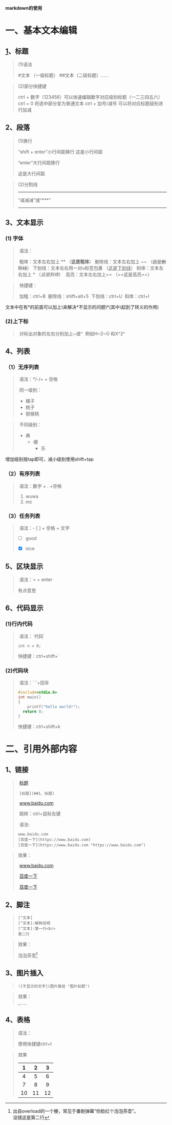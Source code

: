 **markdown的使用**

# 一、基本文本编辑

## [1]()、标题

> (1)语法
>
> #文本 （一级标题） ##文本（二级标题）……

> (2)部分快捷键
>
> ctrl + 数字（123456）可以快速编辑数字对应级别标题（一二三四五六）
> ctrl + 0 将选中部分变为普通文本
> ctrl + 加号/减号 可以将对应标题级别进行加减

## 2、段落

> (1)换行
>
> “shift + enter”小行间距换行
> 这是小行间距
>
> “enter”大行间距换行
>
> 这是大行间距

> (2)分割线
>
> ---
>
> “减减减”或“***”
>
> ---



## 3、文本显示

### (1) 字体

> ​	语法：
>
> ​	粗体：文本左右加上 ** （**这是粗体**）
> ​	删除线：文本左右加上 ~~ （~~这是删除线~~）
> ​	下划线：文本左右用一对u标签包裹 （<u>这是下划线</u>）
> ​	斜体：文本左右加上 * （*这是斜体*）
> ​	高亮：文本左右加上== （==这是高亮==）

> ​	快捷键：
>
> ​	加粗：ctrl+B
> ​	删除线：shift+alt+5
> ​	下划线：ctrl+U
> ​	斜体：ctrl+I

​	文本中在有*的前面可以加上\来解决\*不显示的问题\\\*(其中\起到了转义的作用)

### (2)上下标

> ​	对标出对象的左右分别加上~或^
> ​	例如H~2~O 和X^2^

## 4、列表

### （1）无序列表

> ​	语法：*/-/+ + 空格
>
> ​	同一级别： 
>
> + 橘子
> + 桃子
> + 猕猴桃

> ​	不同级别：
>
> + 典
> 	+ 绷
> 		+ 乐

增加级别按tap即可，减小级别使用shift+tap

### （2）有序列表

> ​	语法：数字 + . +空格
>
> 1. wuwa
> 2. mc

### （3）任务列表

> ​	语法：- [ ] + 空格 + 文字
>
> - [ ] good
>
> - [x] nice

## 5、区块显示

> ​	语法：> + enter
>
> 有点意思

## 6、代码显示

### (1)行内代码

> ​	语法：\`代码`
>
> `int n = 8;`
>
> 快捷键：ctrl+shift+`

### (2)代码块

> ​	语法：```+回车
>
> ```c
> #include<stdio.h>
> int main()
> {
>     printf("hello world!");
> 	return 0;
> }
> ```
>
> 快捷键：ctrl+shift+k

# 二、引用外部内容

## 1、链接

> ​	[标题](##1、标题)	
>
> ​	`[标题](##1、标题)`
>
> ​	www.baidu.com	
>
> ​	跳转：ctrl+鼠标左键
>
> ​	语法:
>
> ```text
> www.baidu.com
> [百度一下](https://www.baidu.com)
> [百度一下](https://www.baidu.com "https://www.baidu.com")
> ```



> 效果：
>
> ​	www.baidu.com
>
> ​	[百度一下](https://www.baidu.com)
>
> ​	[百度一下](https://www.baidu.com "https://www.baidu.com")

## 2、脚注

> ```text
> [^文本]
> [^文本]:解释说明
> [^文本]:第一行<br>
> 第二行
> ```

> 效果：
>
> 泡泡茶壶[^1]
>
> [^1]:出自overload的一个梗，常见于番剧弹幕“你脸红个泡泡茶壶”。<br>没错这是第二行

## 3、图片插入

> ```text
> ![不显示的文字](图片路径 "图片标题")
> ```

> 效果：
>
> <img src="../../录屏/游戏截图/PixPin_2025-07-26_21-25-08.png" alt="this is my wife" style="zoom: 25%;" />

## 4、表格

> 语法：
>
> 使用快捷键ctrl+t

> 效果
>
> |  1   |  2   |  3   |
> | :--: | :--: | :--: |
> |  4   |  5   |  6   |
> |  7   |  8   |  9   |
> |  10  |  11  |  12  |

